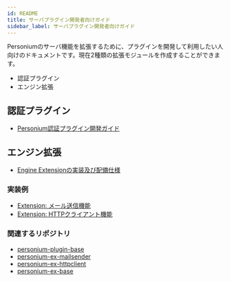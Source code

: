 ```yaml
---
id: README
title: サーバプラグイン開発者向けガイド
sidebar_label: サーバプラグイン開発者向けガイド
---
```


Personiumのサーバ機能を拡張するために、プラグインを開発して利用したい人向けのドキュメントです。現在2種類の拡張モジュールを作成することができます。

* 認証プラグイン
* エンジン拡張

## 認証プラグイン

* [Personium認証プラグイン開発ガイド](./Personium_AuthenticationPluginDeveloperManual.md)

## エンジン拡張

* [Engine Extensionの実装及び配備仕様](./EngineExtension_Imple_and_Deploy.md)  

### 実装例

* [Extension: メール送信機能](./Extension_Send_Mail.md)
* [Extension: HTTPクライアント機能](https://github.com/personium/personium-ex-httpclient)

### 関連するリポジトリ

* [personium-plugin-base](https://github.com/personium/personium-plugin-base)
* [personium-ex-mailsender](https://github.com/personium/personium-ex-mailsender)
* [personium-ex-httpclient](https://github.com/personium/personium-ex-httpclient)
* [personium-ex-base](https://github.com/personium/personium-ex-base)
